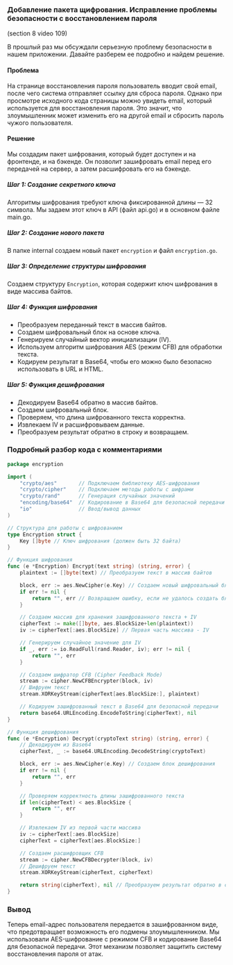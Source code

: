 ### Добавление пакета щифрования. Исправление проблемы безопасности с восстановлением пароля

(section 8 video 109)

В прошлый раз мы обсуждали серьезную проблему безопасности в нашем приложении. Давайте разберем ее подробно и найдем решение.

#### Проблема
На странице восстановления пароля пользователь вводит свой email, после чего система отправляет ссылку для сброса пароля. Однако при просмотре исходного кода страницы можно увидеть email, который используется для восстановления пароля. Это значит, что злоумышленник может изменить его на другой email и сбросить пароль чужого пользователя.

#### Решение
Мы создадим пакет шифрования, который будет доступен и на фронтенде, и на бэкенде. Он позволит зашифровать email перед его передачей на сервер, а затем расшифровать его на бэкенде.

##### Шаг 1: Создание секретного ключа
Алгоритмы шифрования требуют ключа фиксированной длины — 32 символа. Мы задаем этот ключ в API (файл api.go) и в основном файле main.go.

##### Шаг 2: Создание нового пакета
В папке internal создаем новый пакет `encryption` и файл `encryption.go`.

##### Шаг 3: Определение структуры шифрования
Создаем структуру `Encryption`, которая содержит ключ шифрования в виде массива байтов.

##### Шаг 4: Функция шифрования
- Преобразуем переданный текст в массив байтов.
- Создаем шифровальный блок на основе ключа.
- Генерируем случайный вектор инициализации (IV).
- Используем алгоритм шифрования AES (режим CFB) для обработки текста.
- Кодируем результат в Base64, чтобы его можно было безопасно использовать в URL и HTML.

##### Шаг 5: Функция дешифрования
- Декодируем Base64 обратно в массив байтов.
- Создаем шифровальный блок.
- Проверяем, что длина шифрованного текста корректна.
- Извлекаем IV и расшифровываем данные.
- Преобразуем результат обратно в строку и возвращаем.

### Подробный разбор кода с комментариями

```go
package encryption

import (
	"crypto/aes"       // Подключаем библиотеку AES-шифрования
	"crypto/cipher"    // Подключаем методы работы с шифрами
	"crypto/rand"      // Генерация случайных значений
	"encoding/base64"  // Кодирование в Base64 для безопасной передачи
	"io"               // Ввод/вывод данных
)

// Структура для работы с шифрованием
type Encryption struct {
	Key []byte // Ключ шифрования (должен быть 32 байта)
}

// Функция шифрования
func (e *Encryption) Encrypt(text string) (string, error) {
	plaintext := []byte(text) // Преобразуем текст в массив байтов

	block, err := aes.NewCipher(e.Key) // Создаем новый шифровальный блок AES
	if err != nil {
		return "", err // Возвращаем ошибку, если не удалось создать блок
	}

	// Создаем массив для хранения зашифрованного текста + IV
	cipherText := make([]byte, aes.BlockSize+len(plaintext))
	iv := cipherText[:aes.BlockSize] // Первая часть массива - IV

	// Генерируем случайное значение для IV
	if _, err := io.ReadFull(rand.Reader, iv); err != nil {
		return "", err
	}

	// Создаем шифратор CFB (Cipher Feedback Mode)
	stream := cipher.NewCFBEncrypter(block, iv)
	// Шифруем текст
	stream.XORKeyStream(cipherText[aes.BlockSize:], plaintext)

	// Кодируем зашифрованный текст в Base64 для безопасной передачи
	return base64.URLEncoding.EncodeToString(cipherText), nil
}

// Функция дешифрования
func (e *Encryption) Decrypt(cryptoText string) (string, error) {
	// Декодируем из Base64
	cipherText, _ := base64.URLEncoding.DecodeString(cryptoText)

	block, err := aes.NewCipher(e.Key) // Создаем блок дешифрования
	if err != nil {
		return "", err
	}

	// Проверяем корректность длины зашифрованного текста
	if len(cipherText) < aes.BlockSize {
		return "", err
	}

	// Извлекаем IV из первой части массива
	iv := cipherText[:aes.BlockSize]
	cipherText = cipherText[aes.BlockSize:]

	// Создаем расшифровщик CFB
	stream := cipher.NewCFBDecrypter(block, iv)
	// Дешифруем текст
	stream.XORKeyStream(cipherText, cipherText)

	return string(cipherText), nil // Преобразуем результат обратно в строку
}
```

### Вывод
Теперь email-адрес пользователя передается в зашифрованном виде, что предотвращает возможность его подмены злоумышленником. Мы использовали AES-шифрование с режимом CFB и кодирование Base64 для безопасной передачи. Этот механизм позволяет защитить систему восстановления пароля от атак.

